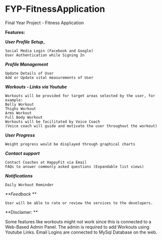 # FYP-FitnessApplication
Final Year Project - Fitness Application

**Features:**

  _**User Profile Setup**__
    
    Social Media Login (Facebook and Google)
    User Authentication while Signing In 

  _**Profile Management**_
    
    Update Details of User 
    Add or Update vital measurements of User

  _**Workouts - Links via Youtube**_
    
    Workouts will be provided for target areas selected by the user, for example:
    Belly Workout
    Thighs Workout
    Arms Workout
    Full Body Workout
    Workouts will be facilitated by Voice Coach 
    (Voice coach will guide and motivate the user throughout the workout)

  _**User Progress**_
    
    Weight progress would be displayed through graphical charts 

  _**Contact support**_
    
    Contact Coaches at HappyFit via Email
    FAQs to answer commonly asked questions (Expandable list views)

  _**Notifications**_
    
    Daily Workout Reminder

  _**Feedback **_
    
    User will be able to rate or review the services to the developers.

**Disclamer: **

Some features like workouts might not work since this is connected to a Web-Based Admin Panel. 
The admin is required to add Workouts using Youtube Links. Email Logins are connected to MySql Database on the web.
